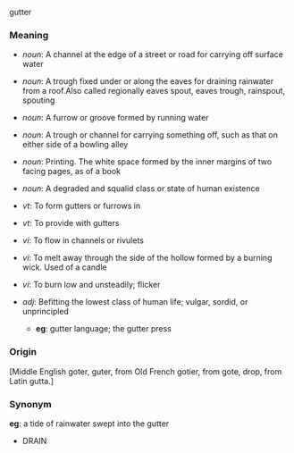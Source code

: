 gutter
### Meaning
+ _noun_: A channel at the edge of a street or road for carrying off surface water
+ _noun_: A trough fixed under or along the eaves for draining rainwater from a roof.Also called regionally eaves spout, eaves trough, rainspout, spouting
+ _noun_: A furrow or groove formed by running water
+ _noun_: A trough or channel for carrying something off, such as that on either side of a bowling alley
+ _noun_: Printing. The white space formed by the inner margins of two facing pages, as of a book
+ _noun_: A degraded and squalid class or state of human existence

+ _vt_: To form gutters or furrows in
+ _vt_: To provide with gutters
+ _vi_: To flow in channels or rivulets
+ _vi_: To melt away through the side of the hollow formed by a burning wick. Used of a candle
+ _vi_: To burn low and unsteadily; flicker

+ _adj_: Befitting the lowest class of human life; vulgar, sordid, or unprincipled
    + __eg__: gutter language; the gutter press

### Origin

[Middle English goter, guter, from Old French gotier, from gote, drop, from Latin gutta.]

### Synonym

__eg__: a tide of rainwater swept into the gutter

+ DRAIN


